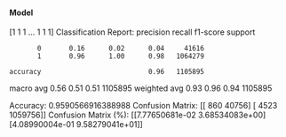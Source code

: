 #### Model
[1 1 1 ... 1 1 1]
Classification Report:
              precision    recall  f1-score   support

           0       0.16      0.02      0.04     41616
           1       0.96      1.00      0.98   1064279

    accuracy                           0.96   1105895
   macro avg       0.56      0.51      0.51   1105895
weighted avg       0.93      0.96      0.94   1105895

Accuracy: 0.9590566916388988
Confusion Matrix:
[[    860   40756]
 [   4523 1059756]]
Confusion Matrix (%):
[[7.77650681e-02 3.68534083e+00]
 [4.08990004e-01 9.58279041e+01]]

